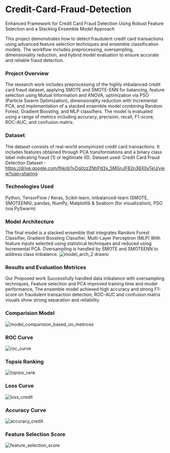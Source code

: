# Credit-Card-Fraud-Detection
Enhanced Framework for Credit Card Fraud Detection Using Robust Feature Selection and a  Stacking Ensemble Model Approach


This project demonstrates how to detect fraudulent credit card transactions using advanced feature selection techniques and ensemble classification models. The workflow includes preprocessing, oversampling, dimensionality reduction, and hybrid model evaluation to ensure accurate and reliable fraud detection.

### Project Overview
The research work includes preprocessing of the highly imbalanced credit card fraud dataset, applying SMOTE and SMOTE-ENN for balancing, feature selection using Mutual Information and ANOVA, optimization via PSO (Particle Swarm Optimization), dimensionality reduction with Incremental PCA, and implementation of a stacked ensemble model combining Random Forest, Gradient Boosting, and MLP classifiers. The model is evaluated using a range of metrics including accuracy, precision, recall, F1-score, ROC-AUC, and confusion matrix.

### Dataset
The dataset consists of real-world anonymized credit card transactions.
It includes features obtained through PCA transformations and a binary class label indicating fraud (1) or legitimate (0).
Dataset used: Credit Card Fraud Detection Dataset - https://drive.google.com/file/d/1vDg0zzZNtiPd3x_5MGnJF82n36X0xTeU/view?usp=sharing
### Technologies Used
Python, TensorFlow / Keras, Scikit-learn, imbalanced-learn (SMOTE, SMOTEENN), pandas, NumPy, Matplotlib & Seaborn (for visualization), PSO (via PySwarm)

### Model Architecture
The final model is a stacked ensemble that integrates Random Forest Classifier, Gradient Boosting Classifier, Multi-Layer Perceptron (MLP) With feature inputs selected using statistical techniques and reduced using Incremental PCA. Oversampling is handled by SMOTE and SMOTEENN to address class imbalance.
![model_arch_2 drawio](https://github.com/user-attachments/assets/0628c444-2db6-404c-a0cf-9cb01babac03)


### Results and Evaluation Metrices
Our Proposed work Successfully handled data imbalance with oversampling techniques, Feature selection and PCA improved training time and model performance, The ensemble model achieved high accuracy and strong F1-score on fraudulent transaction detection, ROC-AUC and confusion matrix visuals show strong separation and reliability.

### Comparision Model
![model_comparision_based_on_metrices](https://github.com/user-attachments/assets/89358ba9-e0b9-4b1c-953c-765571697c01)

### ROC Curve
![roc_curve](https://github.com/user-attachments/assets/a6a24bde-e36f-4350-8591-f86d292753d6)

### Topsis Ranking
![topisis_rank](https://github.com/user-attachments/assets/e1622c5a-96dc-498f-95d6-40a59600445b)

### Loss Curve
![loss_credit](https://github.com/user-attachments/assets/ae3ee0ae-9513-4761-8874-1c359e5071a2)

### Accuracy Curve
![accuracy_credit](https://github.com/user-attachments/assets/14a548a2-9698-463c-975e-429fc23908e4)

### Feature Selection Score
![feature_selection_score](https://github.com/user-attachments/assets/92c0ca1a-b58a-42bf-b657-da2370db79b0)





